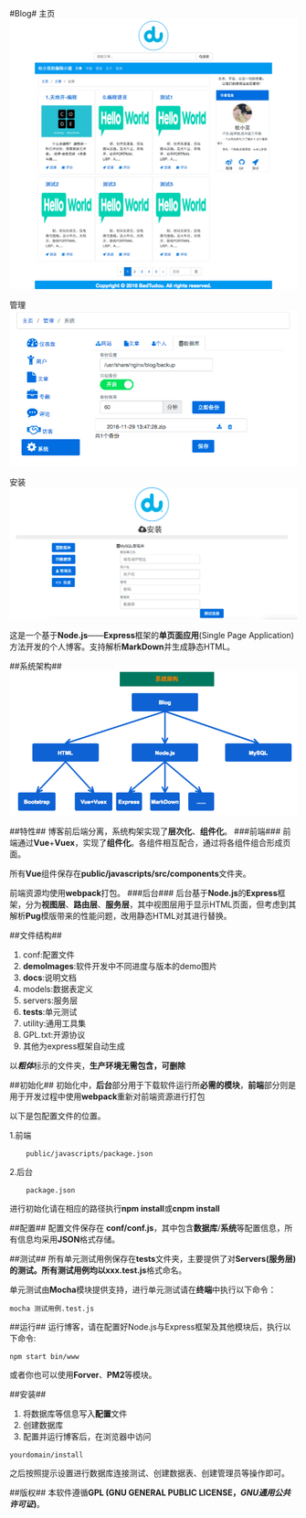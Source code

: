 #Blog#
主页
![演示图片][img-demo]

管理
![管理员演示图片][img-master-demo]

安装
![安装演示图片][img-install-demo]

这是一个基于**Node.js**——**Express**框架的**单页面应用**(Single Page Application)方法开发的个人博客。支持解析**MarkDown**并生成静态HTML。

##系统架构##
![系统架构][img-systemstructure]

##特性##
博客前后端分离，系统构架实现了**层次化**、**组件化**。
###前端###
前端通过**Vue**+**Vuex**，实现了**组件化**。各组件相互配合，通过将各组件组合形成页面。

所有**Vue**组件保存在**public/javascripts/src/components**文件夹。

前端资源均使用**webpack**打包。
###后台###
后台基于**Node.js**的**Express**框架，分为**视图层**、**路由层**、**服务层**，其中视图层用于显示HTML页面，但考虑到其解析**Pug**模版带来的性能问题，改用静态HTML对其进行替换。

##文件结构##
1.	conf:配置文件
2.	**demoImages**:软件开发中不同进度与版本的demo图片
3.	**docs**:说明文档
4.	models:数据表定义
5.	servers:服务层
6.	**tests**:单元测试
7.	utility:通用工具集
8.	GPL.txt:开源协议
9.	其他为express框架自动生成

以***粗体***标示的文件夹，**生产环境无需包含，可删除**

##初始化##
初始化中，**后台**部分用于下载软件运行所**必需的模块**，**前端**部分则是用于开发过程中使用**webpack**重新对前端资源进行打包

以下是包配置文件的位置。

1.前端
```
	public/javascripts/package.json
```
2.后台
```
	package.json
```
进行初始化请在相应的路径执行**npm install**或**cnpm install**

##配置##
配置文件保存在 **conf/conf.js**，其中包含**数据库**/**系统**等配置信息，所有信息均采用**JSON**格式存储。

##测试##
所有单元测试用例保存在**tests**文件夹，主要提供了对**Servers(服务层)**的测试。所有测试用例均以**xxx.test.js**格式命名。

单元测试由**Mocha**模块提供支持，进行单元测试请在**终端**中执行以下命令：
```
mocha 测试用例.test.js
```
##运行##
运行博客，请在配置好Node.js与Express框架及其他模块后，执行以下命令:
```
npm start bin/www
```
或者你也可以使用**Forver**、**PM2**等模块。

##安装##
1.	将数据库等信息写入**配置**文件
2.	创建数据库
3.	配置并运行博客后，在浏览器中访问
```
yourdomain/install
```

之后按照提示设置进行数据库连接测试、创建数据表、创建管理员等操作即可。

##版权##
本软件遵循**GPL (GNU GENERAL PUBLIC LICENSE，*GNU通用公共许可证*)**。

[img-demo]: ./docs/images/demo.png "演示图片"
[img-master-demo]: ./docs/images/master-demo.png "管理员演示图片"
[img-install-demo]: ./docs/images/install-demo.png "安装演示图片"
[img-systemstructure]:./docs/images/system-structure.png "系统架构"


